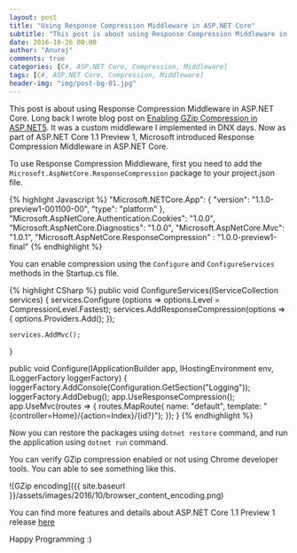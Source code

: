```yaml
---
layout: post
title: "Using Response Compression Middleware in ASP.NET Core"
subtitle: "This post is about using Response Compression Middleware in ASP.NET Core. Long back I wrote blog post on Enabling GZip Compression in ASP.NET5. It was a custom middleware I implemented in DNX days. Now as part of ASP.NET Core 1.1 Preview 1, Microsoft introduced Response Compression Middleware in ASP.NET Core."
date: 2016-10-26 00:00
author: "Anuraj"
comments: true
categories: [C#, ASP.NET Core, Compression, Middleware]
tags: [C#, ASP.NET Core, Compression, Middleware]
header-img: "img/post-bg-01.jpg"
---
```


This post is about using Response Compression Middleware in ASP.NET Core. Long back I wrote blog post on [Enabling GZip Compression in ASP.NET5](http://dotnetthoughts.net/enabling-gzip-compression-in-ASP.NET5/). It was a custom middleware I implemented in DNX days. Now as part of ASP.NET Core 1.1 Preview 1, Microsoft introduced Response Compression Middleware in ASP.NET Core.

To use Response Compression Middleware, first you need to add the `Microsoft.AspNetCore.ResponseCompression` package to your project.json file.

{% highlight Javascript %}
"Microsoft.NETCore.App": {
  "version": "1.1.0-preview1-001100-00",
  "type": "platform"
},
"Microsoft.AspNetCore.Authentication.Cookies": "1.0.0",
"Microsoft.AspNetCore.Diagnostics": "1.0.0",
"Microsoft.AspNetCore.Mvc": "1.0.1",
"Microsoft.AspNetCore.ResponseCompression" : "1.0.0-preview1-final"
{% endhighlight %}

You can enable compression using the `Configure` and `ConfigureServices` methods in the Startup.cs file.

{% highlight CSharp %}
public void ConfigureServices(IServiceCollection services)
{
    services.Configure<GzipCompressionProviderOptions>
        (options => options.Level = CompressionLevel.Fastest);
    services.AddResponseCompression(options =>
    {
        options.Providers.Add<GzipCompressionProvider>();
    });
    
    services.AddMvc();
}

public void Configure(IApplicationBuilder app, 
    IHostingEnvironment env, ILoggerFactory loggerFactory)
{
    loggerFactory.AddConsole(Configuration.GetSection("Logging"));
    loggerFactory.AddDebug();
    app.UseResponseCompression();
    app.UseMvc(routes =>
    {
        routes.MapRoute(
            name: "default",
            template: "{controller=Home}/{action=Index}/{id?}");
    });
}
{% endhighlight %}

Now you can restore the packages using `dotnet restore` command, and run the application using `dotnet run` command.

You can verify GZip compression enabled or not using Chrome developer tools. You can able to see something like this.

![GZip encoding]({{ site.baseurl }}/assets/images/2016/10/browser_content_encoding.png)

You can find more features and details about ASP.NET Core 1.1 Preview 1 release [here](https://blogs.msdn.microsoft.com/webdev/2016/10/25/announcing-asp-net-core-1-1-preview-1/)

Happy Programming :)